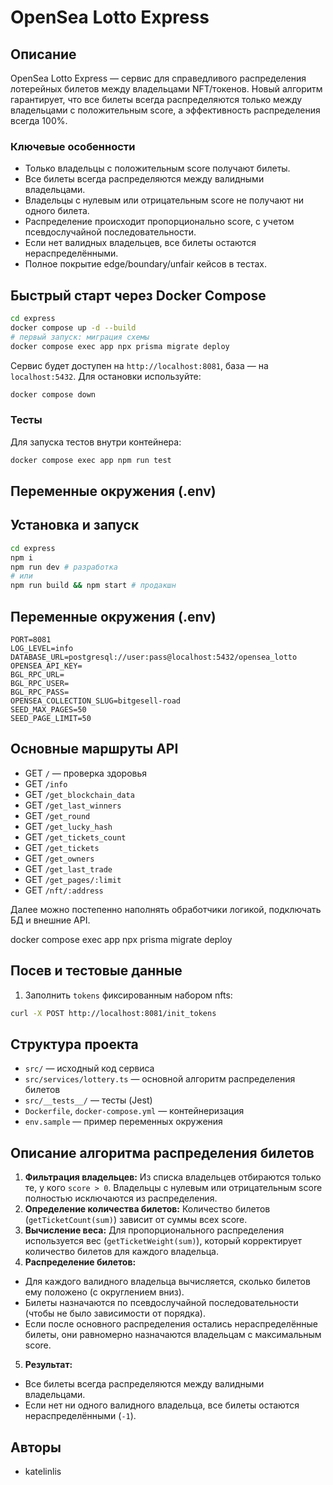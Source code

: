 
# OpenSea Lotto Express

## Описание

OpenSea Lotto Express — сервис для справедливого распределения лотерейных билетов между владельцами NFT/токенов. Новый алгоритм гарантирует, что все билеты всегда распределяются только между владельцами с положительным score, а эффективность распределения всегда 100%.

### Ключевые особенности
- Только владельцы с положительным score получают билеты.
- Все билеты всегда распределяются между валидными владельцами.
- Владельцы с нулевым или отрицательным score не получают ни одного билета.
- Распределение происходит пропорционально score, с учетом псевдослучайной последовательности.
- Если нет валидных владельцев, все билеты остаются нераспределёнными.
- Полное покрытие edge/boundary/unfair кейсов в тестах.

## Быстрый старт через Docker Compose

```sh
cd express
docker compose up -d --build
# первый запуск: миграция схемы
docker compose exec app npx prisma migrate deploy
```

Сервис будет доступен на `http://localhost:8081`, база — на `localhost:5432`.
Для остановки используйте:
```sh
docker compose down
```

### Тесты
Для запуска тестов внутри контейнера:
```sh
docker compose exec app npm run test
```

## Переменные окружения (.env)

## Установка и запуск

```bash
cd express
npm i
npm run dev # разработка
# или
npm run build && npm start # продакшн
```

## Переменные окружения (.env)

```env
PORT=8081
LOG_LEVEL=info
DATABASE_URL=postgresql://user:pass@localhost:5432/opensea_lotto
OPENSEA_API_KEY=
BGL_RPC_URL=
BGL_RPC_USER=
BGL_RPC_PASS=
OPENSEA_COLLECTION_SLUG=bitgesell-road
SEED_MAX_PAGES=50
SEED_PAGE_LIMIT=50
```


## Основные маршруты API

- GET `/` — проверка здоровья
- GET `/info`
- GET `/get_blockchain_data`
- GET `/get_last_winners`
- GET `/get_round`
- GET `/get_lucky_hash`
- GET `/get_tickets_count`
- GET `/get_tickets`
- GET `/get_owners`
- GET `/get_last_trade`
- GET `/get_pages/:limit`
- GET `/nft/:address`

Далее можно постепенно наполнять обработчики логикой, подключать БД и внешние API.

docker compose exec app npx prisma migrate deploy



## Посев и тестовые данные

1) Заполнить `tokens` фиксированным набором nfts:
```bash
curl -X POST http://localhost:8081/init_tokens
```

## Структура проекта
- `src/` — исходный код сервиса
- `src/services/lottery.ts` — основной алгоритм распределения билетов
- `src/__tests__/` — тесты (Jest)
- `Dockerfile`, `docker-compose.yml` — контейнеризация
- `env.sample` — пример переменных окружения

## Описание алгоритма распределения билетов

1. **Фильтрация владельцев:**
  Из списка владельцев отбираются только те, у кого `score > 0`. Владельцы с нулевым или отрицательным score полностью исключаются из распределения.
2. **Определение количества билетов:**
  Количество билетов (`getTicketCount(sum)`) зависит от суммы всех score.
3. **Вычисление веса:**
  Для пропорционального распределения используется вес (`getTicketWeight(sum)`), который корректирует количество билетов для каждого владельца.
4. **Распределение билетов:**
  - Для каждого валидного владельца вычисляется, сколько билетов ему положено (с округлением вниз).
  - Билеты назначаются по псевдослучайной последовательности (чтобы не было зависимости от порядка).
  - Если после основного распределения остались нераспределённые билеты, они равномерно назначаются владельцам с максимальным score.
5. **Результат:**
  - Все билеты всегда распределяются между валидными владельцами.
  - Если нет ни одного валидного владельца, все билеты остаются нераспределёнными (`-1`).

## Авторы
- katelinlis 

